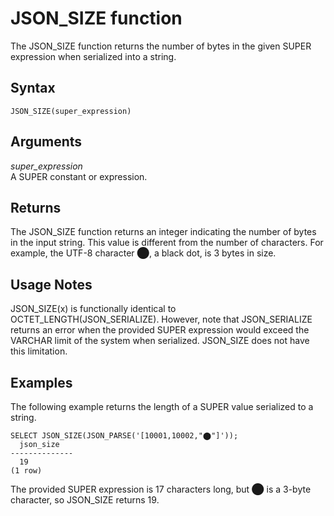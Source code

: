 # JSON\_SIZE function<a name="r_json_size"></a>

The JSON\_SIZE function returns the number of bytes in the given SUPER expression when serialized into a string\. 

## Syntax<a name="r_json_size-synopsis"></a>

```
JSON_SIZE(super_expression)
```

## Arguments<a name="r_json_size-arguments"></a>

*super\_expression*  
A SUPER constant or expression\.

## Returns<a name="r_json_size-returns"></a>

The JSON\_SIZE function returns an integer indicating the number of bytes in the input string\. This value is different from the number of characters\. For example, the UTF\-8 character ⬤, a black dot, is 3 bytes in size\.

## Usage Notes<a name="r_json_size-usage_notes"></a>

JSON\_SIZE\(x\) is functionally identical to OCTET\_LENGTH\(JSON\_SERIALIZE\)\. However, note that JSON\_SERIALIZE returns an error when the provided SUPER expression would exceed the VARCHAR limit of the system when serialized\. JSON\_SIZE does not have this limitation\.

## Examples<a name="r_json_size_example"></a>

The following example returns the length of a SUPER value serialized to a string\.

```
SELECT JSON_SIZE(JSON_PARSE('[10001,10002,"⬤"]'));
  json_size
--------------
  19         
(1 row)
```

The provided SUPER expression is 17 characters long, but ⬤ is a 3\-byte character, so JSON\_SIZE returns 19\.